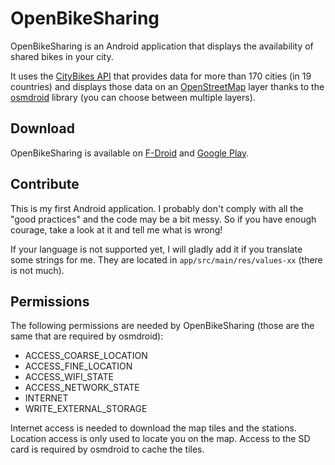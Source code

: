OpenBikeSharing
===============

OpenBikeSharing is an Android application that displays the availability of shared bikes in your
city.

It uses the [CityBikes API](http://api.citybik.es/v2/) that provides data for more than 170 cities
(in 19 countries) and displays those data on an [OpenStreetMap](https://www.openstreetmap.org) layer
thanks to the [osmdroid](https://github.com/osmdroid/osmdroid) library (you can choose between
multiple layers).

Download
--------

OpenBikeSharing is available on
[F-Droid](https://f-droid.org/repository/browse/?fdid=be.brunoparmentier.openbikesharing.app) and
[Google Play](https://play.google.com/store/apps/details?id=be.brunoparmentier.openbikesharing.app).

Contribute
----------

This is my first Android application. I probably don't comply with all the "good practices" and the
code may be a bit messy. So if you have enough courage, take a look at it and tell me what is wrong!

If your language is not supported yet, I will gladly add it if you translate some strings for me.
They are located in `app/src/main/res/values-xx` (there is not much).

Permissions
-----------

The following permissions are needed by OpenBikeSharing (those are the same that are required by
osmdroid):

* ACCESS_COARSE_LOCATION
* ACCESS_FINE_LOCATION
* ACCESS_WIFI_STATE
* ACCESS_NETWORK_STATE
* INTERNET
* WRITE_EXTERNAL_STORAGE

Internet access is needed to download the map tiles and the stations. Location access is only used
to locate you on the map. Access to the SD card is required by osmdroid to cache the tiles.